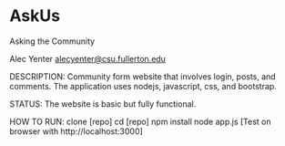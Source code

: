# AskUs
Asking the Community

Alec Yenter
alecyenter@csu.fullerton.edu

DESCRIPTION:
Community form website that involves login, posts, and comments. The application uses nodejs, javascript, css, and bootstrap.

STATUS:
The website is basic but fully functional.

HOW TO RUN:
clone [repo]
cd [repo]
npm install
node app.js
[Test on browser with http://localhost:3000]

